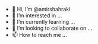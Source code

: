 - 👋 Hi, I’m @amirshahraki
- 👀 I’m interested in ...
- 🌱 I’m currently learning ...
- 💞️ I’m looking to collaborate on ...
- 📫 How to reach me ...

<!---
amirshahraki/amirshahraki is a ✨ special ✨ repository because its `README.md` (this file) appears on your GitHub profile.
You can click the Preview link to take a look at your changes.
--->
